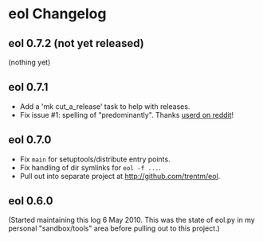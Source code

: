 # eol Changelog

## eol 0.7.2 (not yet released)

(nothing yet)

## eol 0.7.1

- Add a 'mk cut_a_release' task to help with releases.
- Fix issue #1: spelling of "predominantly". Thanks [userd on
  reddit](http://www.reddit.com/r/Python/comments/c61nu/eolpy_a_tool_for_working_with_text_file_endofline/)!

## eol 0.7.0

- Fix `main` for setuptools/distribute entry points.
- Fix handling of dir symlinks for `eol -f ...`.
- Pull out into separate project at <http://github.com/trentm/eol>.

## eol 0.6.0

(Started maintaining this log 6 May 2010. This was the state of eol.py
in my personal "sandbox/tools" area before pulling out to this project.)
